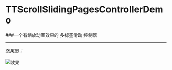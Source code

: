 # TTScrollSlidingPagesControllerDemo
###一个有缩放动画效果的 多标签滑动 控制器
***
*效果图：*
<br><br>
![效果](https://d1wuojemv4s7aw.cloudfront.net/items/3O470F090B2m0R3Z3J0s/hello.gif)
